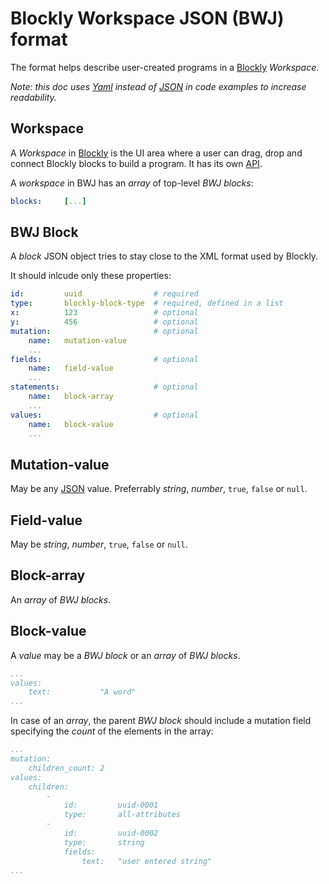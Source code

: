 #   Blockly Workspace JSON (BWJ) format

The format helps describe user-created programs in a [Blockly] _Workspace_.

_*Note:* this doc uses [Yaml] instead of [JSON] in code examples to increase readability._

##  Workspace

A _Workspace_ in [Blockly] is the UI area where a user can drag, drop and connect Blockly blocks to build a program. It has its own [API][Workspace API].

A _workspace_ in BWJ has an _array_ of top-level _BWJ blocks_:

```yaml
blocks:     [...]
```

##  BWJ Block

A _block_ JSON object tries to stay close to the XML format used by Blockly.

It should inlcude only these properties:

```yaml
id:         uuid                # required
type:       blockly-block-type  # required, defined in a list
x:          123                 # optional
y:          456                 # optional
mutation:                       # optional
    name:   mutation-value
    ...
fields:                         # optional
    name:   field-value
    ...
statements:                     # optional
    name:   block-array
    ...
values:                         # optional
    name:   block-value
    ...
```

##  Mutation-value

May be any [JSON] value. Preferrably _string_, _number_, `true`, `false` or `null`.

##  Field-value

May be _string_, _number_, `true`, `false` or `null`.

##  Block-array

An _array_ of _BWJ blocks_.

##  Block-value

A _value_ may be a _BWJ block_ or an _array_ of _BWJ blocks_.

```yaml
...
values:
    text:           "A word"
...
```

In case of an _array_, the parent _BWJ block_ should include a mutation field specifying the _count_ of the elements in the array:

```yaml
...
mutation:
    children_count: 2
values:
    children:
        -
            id:         uuid-0001
            type:       all-attributes
        -
            id:         uuid-0002
            type:       string
            fields:
                text:   "user entered string"
...
```


[Blockly]:          https://developers.google.com/blockly/
[JSON]:             https://json.org/
[Yaml]:             https://yaml.org/
[Workspace API]:    https://developers.google.com/blockly/reference/js/Blockly.Workspace
